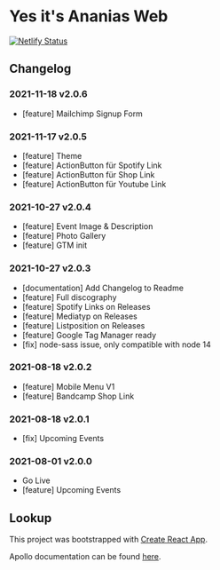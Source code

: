 # Yes it's Ananias Web

[![Netlify Status](https://api.netlify.com/api/v1/badges/2d4a5a92-c5f0-47c5-93d0-616610d2d176/deploy-status)](https://app.netlify.com/sites/yesitsananias/deploys)

## Changelog

### 2021-11-18 v2.0.6
- [feature] Mailchimp Signup Form
### 2021-11-17 v2.0.5

- [feature] Theme
- [feature] ActionButton für Spotify Link
- [feature] ActionButton für Shop Link
- [feature] ActionButton für Youtube Link

### 2021-10-27 v2.0.4

- [feature] Event Image & Description
- [feature] Photo Gallery
- [feature] GTM init

### 2021-10-27 v2.0.3

- [documentation] Add Changelog to Readme
- [feature] Full discography
- [feature] Spotify Links on Releases
- [feature] Mediatyp on Releases
- [feature] Listposition on Releases
- [feature] Google Tag Manager ready
- [fix] node-sass issue, only compatible with node 14

### 2021-08-18 v2.0.2

- [feature] Mobile Menu V1
- [feature] Bandcamp Shop Link

### 2021-08-18 v2.0.1

- [fix] Upcoming Events

### 2021-08-01 v2.0.0

- Go Live
- [feature] Upcoming Events

## Lookup

This project was bootstrapped with [Create React App](https://github.com/facebookincubator/create-react-app).

Apollo documentation can be found [here](https://www.apollographql.com/docs/react/).
